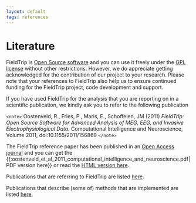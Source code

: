 ```yaml
---
layout: default
tags: references
---
```


# Literature

FieldTrip is [Open Source software](http://www.opensource.org) and you can use it freely under the  [GPL license](http://www.gnu.org/copyleft/gpl.html) without other restrictions. However, we do appreciate getting acknowledged for the contribution of our project to your research. Please note that your references to FieldTrip also help us to ensure continued funding for the FieldTrip project, code development and support.

If you have used FieldTrip for the analysis that you are reporting on in a scientific publication, we kindly ask you to refer to the following publication

`<note>`
Oostenveld, R., Fries, P., Maris, E., Schoffelen, JM (2011) *FieldTrip: Open Source Software for Advanced Analysis of MEG, EEG, and Invasive Electrophysiological Data.* Computational Intelligence and Neuroscience, Volume 2011, doi:10.1155/2011/156869
`</note>`

The FieldTrip reference paper has been published in an [Open Access journal](http://en.wikipedia.org/wiki/Open_access_journal) and you can get the {{:oostenveld_et_al_2011_computational_intelligence_and_neuroscience.pdf|PDF version here}} or read  the [HTML version here](http://www.hindawi.com/journals/cin/2011/156869).

Publications that are referring to FieldTrip are listed [here](/publications). 

Publications that describe (some of) methods that are implemented are listed [here](/references_to_implemented_methods).

